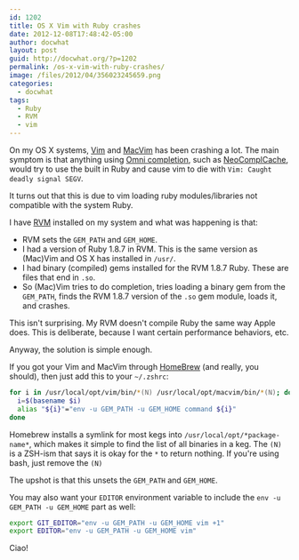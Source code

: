 ```yaml
---
id: 1202
title: OS X Vim with Ruby crashes
date: 2012-12-08T17:48:42-05:00
author: docwhat
layout: post
guid: http://docwhat.org/?p=1202
permalink: /os-x-vim-with-ruby-crashes/
image: /files/2012/04/356023245659.png
categories:
  - docwhat
tags:
  - Ruby
  - RVM
  - vim
---
```

On my OS X systems, [Vim](http://www.vim.org) and
[MacVim](https://code.google.com/p/macvim/) has been crashing a lot. The
main symptom is that anything using [Omni
completion](http://vim.wikia.com/wiki/Omni_completion), such as
[NeoComplCache](https://github.com/Shougo/neocomplcache), would try to
use the built in Ruby and cause vim to die with
`Vim: Caught deadly signal SEGV`.

It turns out that this is due to vim loading ruby modules/libraries not
compatible with the system Ruby.

I have [RVM](http://rvm.io) installed on my system and what was
happening is that:

-   RVM sets the `GEM_PATH` and `GEM_HOME`.
-   I had a version of Ruby 1.8.7 in RVM. This is the same version as
    (Mac)Vim and OS X has installed in `/usr/`.
-   I had binary (compiled) gems installed for the RVM 1.8.7 Ruby. These
    are files that end in `.so`.
-   So (Mac)Vim tries to do completion, tries loading a binary gem from
    the `GEM_PATH`, finds the RVM 1.8.7 version of the `.so` gem module,
    loads it, and crashes.

This isn't surprising. My RVM doesn't compile Ruby the same way Apple
does. This is deliberate, because I want certain performance behaviors,
etc.

Anyway, the solution is simple enough.

If you got your Vim and MacVim through
[HomeBrew](http://mxcl.github.com/homebrew/) (and really, you should),
then just add this to your `~/.zshrc`:

``` zsh
for i in /usr/local/opt/vim/bin/*(N) /usr/local/opt/macvim/bin/*(N); do
  i=$(basename $i)
  alias "${i}"="env -u GEM_PATH -u GEM_HOME command ${i}"
done
```

Homebrew installs a symlink for most kegs into
`/usr/local/opt/*package-name*`, which makes it simple to find the list
of all binaries in a keg. The `(N)` is a ZSH-ism that says it is okay
for the `*` to return nothing. If you're using bash, just remove the
`(N)`

The upshot is that this unsets the `GEM_PATH` and `GEM_HOME`.

You may also want your `EDITOR` environment variable to include the
`env -u GEM_PATH -u GEM_HOME` part as well:

``` zsh
export GIT_EDITOR="env -u GEM_PATH -u GEM_HOME vim +1"
export EDITOR="env -u GEM_PATH -u GEM_HOME vim"
```

Ciao!
